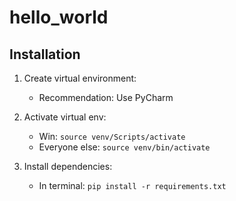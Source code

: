 # hello_world

## Installation

1. Create virtual environment:
    * Recommendation: Use PyCharm
   
2. Activate virtual env:
   * Win: `source venv/Scripts/activate`
   * Everyone else: `source venv/bin/activate`

3. Install dependencies:
   * In terminal: `pip install -r requirements.txt`
   
